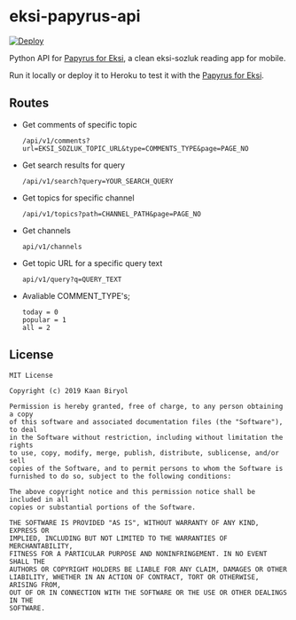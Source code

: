 # eksi-papyrus-api
[![Deploy](https://www.herokucdn.com/deploy/button.svg)](https://heroku.com/deploy?template=https://github.com/kaanbiryol/eksi-papyrus-api)

Python API for [Papyrus for Eksi](https://github.com/kaanbiryol/eksi-papyrus-flutter), a clean eksi-sozluk reading app for mobile.

Run it locally or deploy it to Heroku to test it with the [Papyrus for Eksi](https://github.com/kaanbiryol/eksi-papyrus-flutter).

## Routes

* Get comments of specific topic

  ```/api/v1/comments?url=EKSI_SOZLUK_TOPIC_URL&type=COMMENTS_TYPE&page=PAGE_NO```

* Get search results for query
  
  ```/api/v1/search?query=YOUR_SEARCH_QUERY```

*  Get topics for specific channel
  
    ```/api/v1/topics?path=CHANNEL_PATH&page=PAGE_NO```

* Get channels

  ```api/v1/channels```

* Get topic URL for a specific query text

  ```api/v1/query?q=QUERY_TEXT```
  
* Avaliable COMMENT_TYPE's;
  
  ```
  today = 0
  popular = 1
  all = 2
  ```

## License
  
```
MIT License

Copyright (c) 2019 Kaan Biryol

Permission is hereby granted, free of charge, to any person obtaining a copy
of this software and associated documentation files (the "Software"), to deal
in the Software without restriction, including without limitation the rights
to use, copy, modify, merge, publish, distribute, sublicense, and/or sell
copies of the Software, and to permit persons to whom the Software is
furnished to do so, subject to the following conditions:

The above copyright notice and this permission notice shall be included in all
copies or substantial portions of the Software.

THE SOFTWARE IS PROVIDED "AS IS", WITHOUT WARRANTY OF ANY KIND, EXPRESS OR
IMPLIED, INCLUDING BUT NOT LIMITED TO THE WARRANTIES OF MERCHANTABILITY,
FITNESS FOR A PARTICULAR PURPOSE AND NONINFRINGEMENT. IN NO EVENT SHALL THE
AUTHORS OR COPYRIGHT HOLDERS BE LIABLE FOR ANY CLAIM, DAMAGES OR OTHER
LIABILITY, WHETHER IN AN ACTION OF CONTRACT, TORT OR OTHERWISE, ARISING FROM,
OUT OF OR IN CONNECTION WITH THE SOFTWARE OR THE USE OR OTHER DEALINGS IN THE
SOFTWARE.
```
